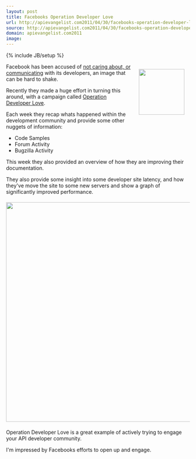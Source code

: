 ```yaml
---
layout: post
title: Facebooks Operation Developer Love
url: http://apievangelist.com2011/04/30/facebooks-operation-developer-love/
source: http://apievangelist.com2011/04/30/facebooks-operation-developer-love/
domain: apievangelist.com2011
image: 
---
```

{% include JB/setup %}
<img style="padding: 15px;" src="http://kinlane-productions.s3.amazonaws.com/facebook/facebook-operation-developer-love.png" alt="" width="125" align="right" />Facebook has been accused of <a title="Facebook Doesn't Care About Its Developers" href="http://www.coreymcmahon.com/facebook/development/5-reasons-developers-hate-the-facebook-platform.html">not caring about, or communicating</a> with its developers, an image that can be hard to shake.<p></p>
Recently they made a huge effort in turning this around, with a campaign called <a title="Operation Developer Love" href="http://developers.facebook.com/blog/post/495">Operation Developer Love</a>.<p></p>
Each week they recap whats happened within the development community and provide some other nuggets of information:
<ul class="mainlist">
	<li>Code Samples</li>
	<li>Forum Activity</li>
	<li>Bugzilla Activity</li>
</ul>
This week they also provided an overview of how they are improving their documentation.<p></p>
They also provide some insight into some developer site latency, and how they've move the site to some new servers and show a graph of significantly improved performance.
<img style="padding-top: 20px; padding-bottom: 20px;" src="http://kinlane-productions.s3.amazonaws.com/facebook/Facebook-Developer-Site-Latecy.png" alt="" width="600" align="center" />
Operation Developer Love is a great example of actively trying to engage your API developer community.<p></p>
I'm impressed by Facebooks efforts to open up and engage.

